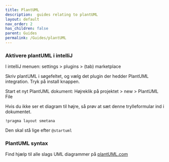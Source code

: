 ```yaml
---
title: PlantUML
description:  guides relating to plantUML
layout: default
nav_order: 2
has_children: false
parent: Guides
permalink: /Guides/plantUML
---
```


### Aktivere plantUML i intelliJ

I intelliJ menuen:
settings > plugins > (tab) marketplace

Skriv plantUML i søgefeltet, og vælg det plugin der hedder PlantUML integration. Tryk på install knappen.

Start et nyt PlantUML dokument:
Højreklik på projektet > new > PlantUML File

Hvis du ikke ser et diagram til højre, så prøv at sæt denne trylleformular ind i dokumentet.
```
!pragma layout smetana
```
Den skal stå lige efter
```@startuml```

### PlantUML syntax
Find hjælp til alle slags UML diagrammer på [plantUML.com](https://plantuml.com/)
